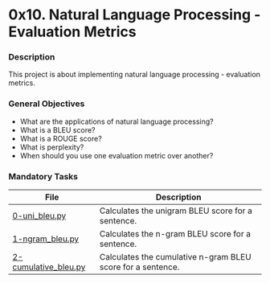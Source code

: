 # 0x10. Natural Language Processing - Evaluation Metrics

### Description

This project is about implementing natural language processing - evaluation metrics.

### General Objectives

- What are the applications of natural language processing?
- What is a BLEU score?
- What is a ROUGE score?
- What is perplexity?
- When should you use one evaluation metric over another?

### Mandatory Tasks

| File                                         | Description                                                 |
| -------------------------------------------- | ----------------------------------------------------------- |
| [0-uni_bleu.py](0-uni_bleu.py)               | Calculates the unigram BLEU score for a sentence.           |
| [1-ngram_bleu.py](1-ngram_bleu.py)           | Calculates the n-gram BLEU score for a sentence.            |
| [2-cumulative_bleu.py](2-cumulative_bleu.py) | Calculates the cumulative n-gram BLEU score for a sentence. |
